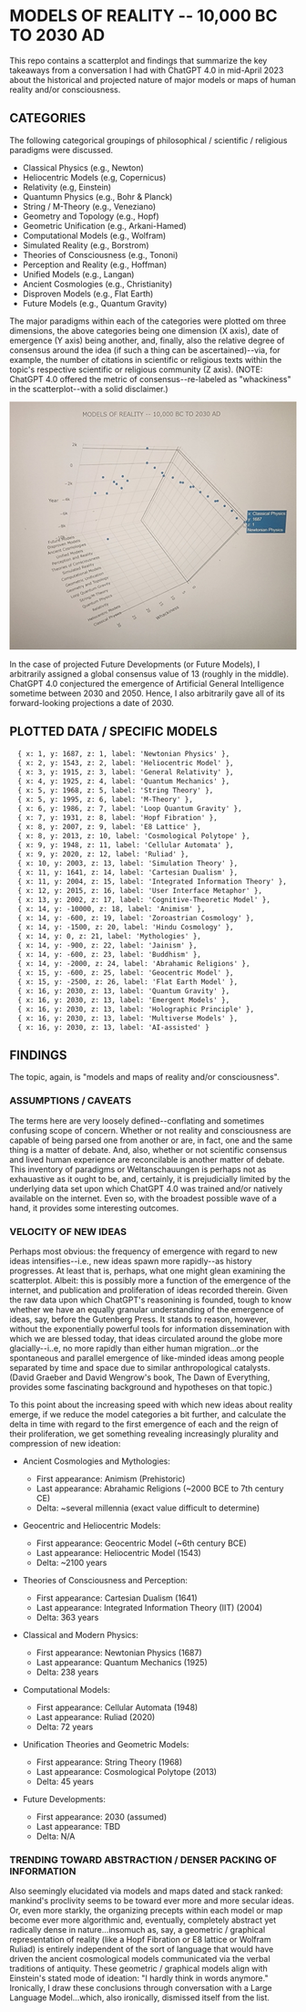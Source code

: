 # MODELS OF REALITY -- 10,000 BC TO 2030 AD

This repo contains a scatterplot and findings that summarize the key takeaways from a conversation I had with ChatGPT 4.0 in mid-April 2023 about the historical and projected nature of major models or maps of human reality and/or consciousness.

## CATEGORIES

The following categorical groupings of philosophical / scientific / religious paradigms were discussed.

* Classical Physics (e.g., Newton)
* Heliocentric Models (e.g, Copernicus)
* Relativity (e.g, Einstein)
* Quantumn Physics (e.g., Bohr & Planck)
* String / M-Theory (e.g., Veneziano)
* Geometry and Topology (e.g., Hopf)
* Geometric Unification (e.g., Arkani-Hamed)
* Computational Models (e.g., Wolfram)
* Simulated Reality (e.g., Borstrom)
* Theories of Consciousness (e.g., Tononi)
* Perception and Reality (e.g., Hoffman)
* Unified Models (e.g., Langan)
* Ancient Cosmologies (e.g., Christianity)
* Disproven Models (e.g., Flat Earth)
* Future Models (e.g., Quantum Gravity)

The major paradigms within each of the categories were plotted om three dimensions, the above categories being one dimension (X axis), date of emergence (Y axis) being another, and, finally, also the relative degree of consensus around the idea (if such a thing can be ascertained)--via, for example, the number of citations in scientific or religious texts within the topic's respective scientific or religious community (Z axis). (NOTE: ChatGPT 4.0 offered the metric of consensus--re-labeled as "whackiness" in the scatterplot--with a solid disclaimer.)

![Models of Reality -- 10,000 BC to 2030 AD](reality_scatterplot.jpg)

In the case of projected Future Developments (or Future Models), I arbitrarily assigned a global consensus value of 13 (roughly in the middle). ChatGPT 4.0 conjectured the emergence of Artificial General Intelligence sometime between 2030 and 2050. Hence, I also arbitrarily gave all of its forward-looking projections a date of 2030. 

## PLOTTED DATA / SPECIFIC MODELS

	  { x: 1, y: 1687, z: 1, label: 'Newtonian Physics' },
	  { x: 2, y: 1543, z: 2, label: 'Heliocentric Model' },
	  { x: 3, y: 1915, z: 3, label: 'General Relativity' },
	  { x: 4, y: 1925, z: 4, label: 'Quantum Mechanics' },
	  { x: 5, y: 1968, z: 5, label: 'String Theory' },
	  { x: 5, y: 1995, z: 6, label: 'M-Theory' },
	  { x: 6, y: 1986, z: 7, label: 'Loop Quantum Gravity' },
	  { x: 7, y: 1931, z: 8, label: 'Hopf Fibration' },
	  { x: 8, y: 2007, z: 9, label: 'E8 Lattice' },
	  { x: 8, y: 2013, z: 10, label: 'Cosmological Polytope' },
	  { x: 9, y: 1948, z: 11, label: 'Cellular Automata' },
	  { x: 9, y: 2020, z: 12, label: 'Ruliad' },
	  { x: 10, y: 2003, z: 13, label: 'Simulation Theory' },
	  { x: 11, y: 1641, z: 14, label: 'Cartesian Dualism' },
	  { x: 11, y: 2004, z: 15, label: 'Integrated Information Theory' },
	  { x: 12, y: 2015, z: 16, label: 'User Interface Metaphor' },
	  { x: 13, y: 2002, z: 17, label: 'Cognitive-Theoretic Model' },
	  { x: 14, y: -10000, z: 18, label: 'Animism' },
	  { x: 14, y: -600, z: 19, label: 'Zoroastrian Cosmology' },
	  { x: 14, y: -1500, z: 20, label: 'Hindu Cosmology' },
	  { x: 14, y: 0, z: 21, label: 'Mythologies' },
	  { x: 14, y: -900, z: 22, label: 'Jainism' },
	  { x: 14, y: -600, z: 23, label: 'Buddhism' },
	  { x: 14, y: -2000, z: 24, label: 'Abrahamic Religions' },
	  { x: 15, y: -600, z: 25, label: 'Geocentric Model' },
	  { x: 15, y: -2500, z: 26, label: 'Flat Earth Model' },
	  { x: 16, y: 2030, z: 13, label: 'Quantum Gravity' },
	  { x: 16, y: 2030, z: 13, label: 'Emergent Models' },
	  { x: 16, y: 2030, z: 13, label: 'Holographic Principle' },
	  { x: 16, y: 2030, z: 13, label: 'Multiverse Models' },
	  { x: 16, y: 2030, z: 13, label: 'AI-assisted' }


## FINDINGS

The topic, again, is "models and maps of reality and/or consciousness".

### ASSUMPTIONS / CAVEATS

The terms here are very loosely defined--conflating and sometimes confusing scope of concern. Whether or not reality and consciousness are capable of being parsed one from another or are, in fact, one and the same thing is a matter of debate. And, also, whether or not scientific consensus and lived human experience are reconcilable is another matter of debate. This inventory of paradigms or Weltanschauungen is perhaps not as exhauastive as it ought to be, and, certainly, it is prejudicially limited by the underlying data set upon which ChatGPT 4.0 was trained and/or natively available on the internet. Even so, with the broadest possible wave of a hand, it provides some interesting outcomes.

### VELOCITY OF NEW IDEAS

Perhaps most obvious: the frequency of emergence with regard to new ideas intensifies--i.e., new ideas spawn more rapidly--as history progresses. At least that is, perhaps, what one might glean examining the scatterplot. Albeit: this is possibly more a function of the emergence of the internet, and publication and proliferation of ideas recorded therein. Given the raw data upon which ChatGPT's reasonining is founded, tough to know whether we have an equally granular understanding of the emergence of ideas, say, before the Gutenberg Press. It stands to reason, however, without the exponentially powerful tools for information dissemination with which we are blessed today, that ideas circulated around the globe more glacially--i..e, no more rapidly than either human migration...or the spontaneous and parallel emergence of like-minded ideas among people separated by time and space due to similar anthropological catalysts. (David Graeber and David Wengrow's book, The Dawn of Everything, provides some fascinating background and hypotheses on that topic.)

To this point about the increasing speed with which new ideas about reality emerge, if we reduce the model categories a bit further, and calculate the delta in time with regard to the first emergence of each and the reign of their proliferation, we get something revealing increasingly plurality and compression of new ideation:

* Ancient Cosmologies and Mythologies:
  * First appearance: Animism (Prehistoric)
  * Last appearance: Abrahamic Religions (~2000 BCE to 7th century CE)
  * Delta: ~several millennia (exact value difficult to determine)

* Geocentric and Heliocentric Models:
  * First appearance: Geocentric Model (~6th century BCE)
  * Last appearance: Heliocentric Model (1543)
  * Delta: ~2100 years

* Theories of Consciousness and Perception:
  * First appearance: Cartesian Dualism (1641)
  * Last appearance: Integrated Information Theory (IIT) (2004)
  * Delta: 363 years

* Classical and Modern Physics:
  * First appearance: Newtonian Physics (1687)
  * Last appearance: Quantum Mechanics (1925)
  * Delta: 238 years

* Computational Models:
  * First appearance: Cellular Automata (1948)
  * Last appearance: Ruliad (2020)
  * Delta: 72 years

* Unification Theories and Geometric Models:
  * First appearance: String Theory (1968)
  * Last appearance: Cosmological Polytope (2013)
  * Delta: 45 years

* Future Developments:
  * First appearance: 2030 (assumed)
  * Last appearance: TBD
  * Delta: N/A

### TRENDING TOWARD ABSTRACTION / DENSER PACKING OF INFORMATION

Also seemingly elucidated via models and maps dated and stack ranked: mankind's proclivity seems to be toward ever more and more secular ideas. Or, even more starkly, the organizing precepts within each model or map become ever more algorithmic and, eventually, completely abstract yet radically dense in nature...insomuch as, say, a geometric / graphical representation of reality (like a Hopf Fibration or E8 lattice or Wolfram Ruliad) is entirely independent of the sort of language that would have driven the ancient cosmological models communicated via the verbal traditions of antiquity. These geometric / graphical models align with Einstein's stated mode of ideation: "I hardly think in words anymore." Ironically, I draw these conclusions through conversation with a Large Language Model...which, also ironically, dismissed itself from the list.